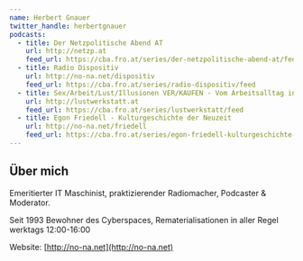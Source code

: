 ```yaml
---
name: Herbert Gnauer
twitter_handle: herbertgnauer
podcasts:
  - title: Der Netzpolitische Abend AT
    url: http://netzp.at
    feed_url: https://cba.fro.at/series/der-netzpolitische-abend-at/feed
  - title: Radio Dispositiv
    url: http://no-na.net/dispositiv
    feed_url: https://cba.fro.at/series/radio-dispositiv/feed
  - title: Sex/Arbeit/Lust/Illusionen VER/KAUFEN - Vom Arbeitsalltag in den Lustwerkstätten
    url: http://lustwerkstatt.at
    feed_url: https://cba.fro.at/series/lustwerkstatt/feed
  - title: Egon Friedell - Kulturgeschichte der Neuzeit
    url: http://no-na.net/friedell
    feed_url: https://cba.fro.at/series/egon-friedell-kulturgeschichte-der-neuzeit/feed?limit=130
---
```


## Über mich

Emeritierter IT Maschinist, praktizierender Radiomacher, Podcaster &
Moderator.

Seit 1993 Bewohner des Cyberspaces, Rematerialisationen in
aller Regel werktags 12:00-16:00

Website: [http://no-na.net](http://no-na.net)
